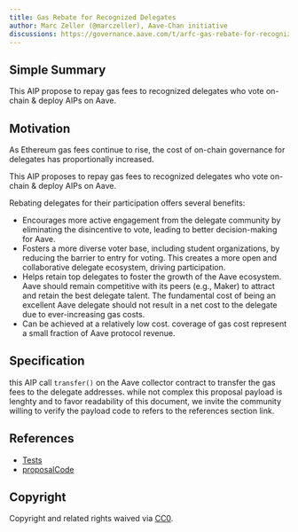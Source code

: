 ```yaml
---
title: Gas Rebate for Recognized Delegates
author: Marc Zeller (@marczeller), Aave-Chan initiative
discussions: https://governance.aave.com/t/arfc-gas-rebate-for-recognized-delegates/13290
---
```


## Simple Summary

This AIP propose to repay gas fees to recognized delegates who vote on-chain & deploy AIPs on Aave.

## Motivation

As Ethereum gas fees continue to rise, the cost of on-chain governance for delegates has proportionally increased.

This AIP proposes to repay gas fees to recognized delegates who vote on-chain & deploy AIPs on Aave.

Rebating delegates for their participation offers several benefits:
- Encourages more active engagement from the delegate community by eliminating the disincentive to vote, leading to better decision-making for Aave.
- Fosters a more diverse voter base, including student organizations, by reducing the barrier to entry for voting. This creates a more open and collaborative delegate ecosystem, driving participation.
- Helps retain top delegates to foster the growth of the Aave ecosystem. Aave should remain competitive with its peers (e.g., Maker) to attract and retain the best delegate talent. The fundamental cost of being an excellent Aave delegate should not result in a net cost to the delegate due to ever-increasing gas costs.
- Can be achieved at a relatively low cost. coverage of gas cost represent a small fraction of Aave protocol revenue.

## Specification

this AIP call `transfer()` on the Aave collector contract to transfer the gas fees to the delegate addresses.
while not complex this proposal payload is lenghty and to favor readability of this document, we invite the community willing to verify the payload code to refers to the references section link. 

## References

- [Tests](https://github.com/bgd-labs/aave-proposals/blob/main/src/AaveV2DelegatesGasRebate_20230703/AaveV2EthBUSDIR_20230602Test.t.sol)
- [proposalCode](https://github.com/bgd-labs/aave-proposals/blob/main/src/AaveV2DelegatesGasRebate_20230703/AaveV2DelegatesGasRebate_20230703.sol)

## Copyright

Copyright and related rights waived via [CC0](https://creativecommons.org/publicdomain/zero/1.0/).
